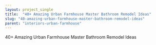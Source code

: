 ```yaml
---
layout: project_single
title:  "40+ Amazing Urban Farmhouse Master Bathroom Remodel Ideas"
slug: "40-amazing-urban-farmhouse-master-bathroom-remodel-ideas"
parent: "interiors-urban-farmhouse"
---
```

40+ Amazing Urban Farmhouse Master Bathroom Remodel Ideas